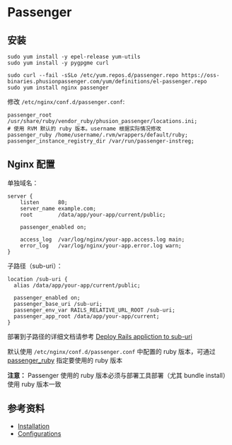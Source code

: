 # Passenger

## 安装

```
sudo yum install -y epel-release yum-utils
sudo yum install -y pygpgme curl

sudo curl --fail -sSLo /etc/yum.repos.d/passenger.repo https://oss-binaries.phusionpassenger.com/yum/definitions/el-passenger.repo
sudo yum install nginx passenger
```

修改 `/etc/nginx/conf.d/passenger.conf`:

```
passenger_root /usr/share/ruby/vendor_ruby/phusion_passenger/locations.ini;
# 使用 RVM 默认的 ruby 版本。username 根据实际情况修改
passenger_ruby /home/username/.rvm/wrappers/default/ruby;
passenger_instance_registry_dir /var/run/passenger-instreg;
```

## Nginx 配置

单独域名：

```
server {
    listen      80;
    server_name example.com;
    root        /data/app/your-app/current/public;

    passenger_enabled on;

    access_log  /var/log/nginx/your-app.access.log main;
    error_log   /var/log/nginx/your-app.error.log warn;
}
```

子路径（sub-uri）：

```
location /sub-uri {
  alias /data/app/your-app/current/public;

  passenger_enabled on;
  passenger_base_uri /sub-uri;
  passenger_env_var RAILS_RELATIVE_URL_ROOT /sub-uri;
  passenger_app_root /data/app/your-app/current;
}
```

部署到子路径的详细文档请参考 [Deploy Rails appliction to sub-uri
](https://bianjp.com/deploy-rails-appliction-to-sub-uri/)

默认使用 `/etc/nginx/conf.d/passenger.conf` 中配置的 ruby 版本，可通过 [passenger_ruby](https://www.phusionpassenger.com/library/config/nginx/reference/#passenger_ruby) 指定要使用的 ruby 版本

__注意：__ Passenger 使用的 ruby 版本必须与部署工具部署（尤其 bundle install）使用 ruby 版本一致

## 参考资料

* [Installation](https://www.phusionpassenger.com/library/walkthroughs/deploy/ruby/ownserver/nginx/oss/el7/install_passenger.html)
* [Configurations](https://www.phusionpassenger.com/library/config/nginx/reference/)
